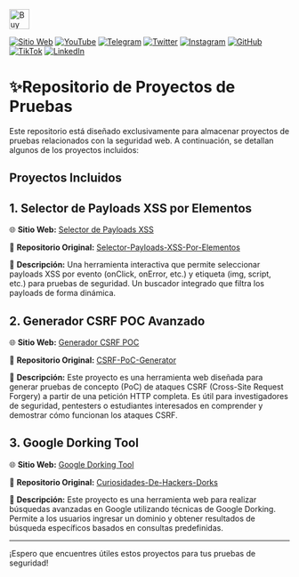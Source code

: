 <a href='https://ko-fi.com/O4O3W3IIA' target='_blank'>
  <img height='36' style='border:0px;height:36px;' src='https://storage.ko-fi.com/cdn/kofi5.png?v=6' border='0' alt='Buy Me a Coffee at ko-fi.com' />
</a>

[![Sitio Web](https://img.shields.io/badge/Sitio_Web-009ee1?style=for-the-badge&logo=Firefox&logoColor=white)](https://www.curiosidadesdehackers.com)
[![YouTube](https://img.shields.io/badge/Youtube-FF0000?style=for-the-badge&logo=youtube&logoColor=white)](https://www.youtube.com/channel/UCyFq3OKciq3VMNpTmzV1XTA)
[![Telegram](https://img.shields.io/badge/Telegram-0088cc?style=for-the-badge&logo=telegram&logoColor=white)](https://t.me/CuriosidadesDeHackers)
[![Twitter](https://img.shields.io/badge/X-1d9bf0?style=for-the-badge&logo=x&logoColor=white)](https://twitter.com/HackersCuriosos)
[![Instagram](https://img.shields.io/badge/Instagram-e1306c?style=for-the-badge&logo=instagram&logoColor=white)](https://www.instagram.com/curiosidadesdehackers/)
[![GitHub](https://img.shields.io/badge/GitHub-000?style=for-the-badge&logo=github&logoColor=white)](https://github.com/CuriosidadesDeHackers)
[![TikTok](https://img.shields.io/badge/TikTok-000000?style=for-the-badge&logo=tiktok&logoColor=white)](https://www.tiktok.com/@curiosidadesdehackers)
[![LinkedIn](https://img.shields.io/badge/LinkedIn-0077b5?style=for-the-badge&logo=linkedin&logoColor=white)](https://es.linkedin.com/in/manuel-mart%C3%ADnez-curiosidades-de-hackers-55b245289)

# ✨Repositorio de Proyectos de Pruebas

Este repositorio está diseñado exclusivamente para almacenar proyectos de pruebas relacionados con la seguridad web. A continuación, se detallan algunos de los proyectos incluidos:

## Proyectos Incluidos

## 1. Selector de Payloads XSS por Elementos

🌐 **Sitio Web:** [Selector de Payloads XSS](https://csrf.curiosidadesdehackers.com/xss.html)

📂 **Repositorio Original:** [Selector-Payloads-XSS-Por-Elementos](https://github.com/CuriosidadesDeHackers/Selector-Payloads-XSS-Por-Elementos)

📌 **Descripción:**
Una herramienta interactiva que permite seleccionar payloads XSS por evento (onClick, onError, etc.) y etiqueta (img, script, etc.) para pruebas de seguridad.
Un buscador integrado que filtra los payloads de forma dinámica.


## 2. Generador CSRF POC Avanzado

🌐 **Sitio Web:** [Generador CSRF POC](https://csrf.curiosidadesdehackers.com/)

📂 **Repositorio Original:** [CSRF-PoC-Generator](https://github.com/CuriosidadesDeHackers/CSRF-PoC-Generator)

📌 **Descripción:**
Este proyecto es una herramienta web diseñada para generar pruebas de concepto (PoC) de ataques CSRF (Cross-Site Request Forgery) a partir de una petición HTTP completa. Es útil para investigadores de seguridad, pentesters o estudiantes interesados en comprender y demostrar cómo funcionan los ataques CSRF.


## 3. Google Dorking Tool

🌐 **Sitio Web:** [Google Dorking Tool](https://csrf.curiosidadesdehackers.com/dorks.html)

📂 **Repositorio Original:** [Curiosidades-De-Hackers-Dorks](https://github.com/CuriosidadesDeHackers/Curiosidades-De-Hackers-Dorks)

📌 **Descripción:**
Este proyecto es una herramienta web para realizar búsquedas avanzadas en Google utilizando técnicas de Google Dorking. Permite a los usuarios ingresar un dominio y obtener resultados de búsqueda específicos basados en consultas predefinidas.

---

¡Espero que encuentres útiles estos proyectos para tus pruebas de seguridad!
